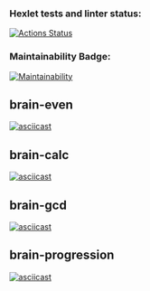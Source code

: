 ### Hexlet tests and linter status:
[![Actions Status](https://github.com/by-sitnikov/python-project-49/workflows/hexlet-check/badge.svg)](https://github.com/by-sitnikov/python-project-49/actions)

### Maintainability Badge:
[![Maintainability](https://api.codeclimate.com/v1/badges/3d08c8889e90d8129a75/maintainability)](https://codeclimate.com/github/by-sitnikov/python-project-49/maintainability)


## brain-even
[![asciicast](https://asciinema.org/a/549496.svg)](https://asciinema.org/a/549496)

## brain-calc
[![asciicast](https://asciinema.org/a/549508.svg)](https://asciinema.org/a/549508)

## brain-gcd
[![asciicast](https://asciinema.org/a/549675.svg)](https://asciinema.org/a/549675)

## brain-progression
[![asciicast](https://asciinema.org/a/549677.svg)](https://asciinema.org/a/549677)